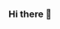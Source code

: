 ### Hi there 👋

<!-- - [이력서(Resume)](https://www.notion.so/Tae-yang-Kim-3b63c8c03875476780f369773b066724) -->

<!--
**taeyang97/taeyang97** is a ✨ _special_ ✨ repository because its `README.md` (this file) appears on your GitHub profile.

Here are some ideas to get you started:

- 🔭 I’m currently working on ...
- 🌱 I’m currently learning ...
- 👯 I’m looking to collaborate on ...
- 🤔 I’m looking for help with ...
- 💬 Ask me about ...
- 📫 How to reach me: ...
- 😄 Pronouns: ...
- ⚡ Fun fact: ...
-->
